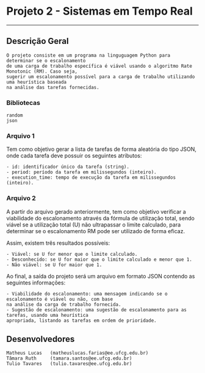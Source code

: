 
# Projeto 2 - Sistemas em Tempo Real

---

## Descrição Geral

    O projeto consiste em um programa na linguguagem Python para determinar se o escalonamento
    de uma carga de trabalho específica é viável usando o algoritmo Rate Monotonic (RM). Caso seja,
    sugerir um escalonamento possível para a carga de trabalho utilizando uma heurística baseada
    na análise das tarefas fornecidas.

### Bibliotecas
    random
    json

### Arquivo 1

Tem como objetivo gerar a lista de tarefas de forma aleatória do tipo JSON, onde cada tarefa deve
possuir os seguintes atributos: 
    
    - id: identificador único da tarefa (string).
    - period: período da tarefa em milissegundos (inteiro).
    - execution_time: tempo de execução da tarefa em milissegundos (inteiro).

### Arquivo 2

A partir do arquivo gerado anteriormente, tem como objetivo verificar a viabilidade do escalonamento
através da fórmula de utilização total, sendo viável se a utilização total (U) não ultrapassar o limite
calculado, para determinar se o escalonamento RM pode ser utilizado de forma eficaz.

Assim, existem três resultados possíveis:

    - Viável: se U for menor que o limite calculado.
    - Desconhecido: se U for maior que o limite calculado e menor que 1.
    - Não viável: se U for maior que 1.

Ao final, a saída do projeto será um arquivo em formato JSON contendo as seguintes informações:

    - Viabilidade do escalonamento: uma mensagem indicando se o escalonamento é viável ou não, com base
    na análise da carga de trabalho fornecida.
    - Sugestão de escalonamento: uma sugestão de escalonamento para as tarefas, usando uma heurística
    apropriada, listando as tarefas em ordem de prioridade.

## Desenvolvedores

    Matheus Lucas   (matheuslucas.farias@ee.ufcg.edu.br)
    Tâmara Ruth     (tamara.santos@ee.ufcg.edu.br)
    Tulio Tavares   (tulio.tavares@ee.ufcg.edu.br)
